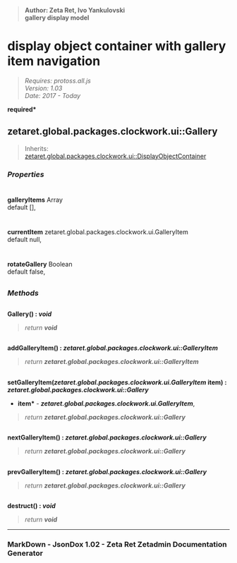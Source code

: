 > __Author: Zeta Ret, Ivo Yankulovski__  
> __gallery display model__  
# display object container with gallery item navigation  
> *Requires: protoss.all.js*  
> *Version: 1.03*  
> *Date: 2017 - Today*  

__required*__

## zetaret.global.packages.clockwork.ui::Gallery  
> Inherits: [zetaret.global.packages.clockwork.ui::DisplayObjectContainer](DisplayObjectContainer.md)  

### *Properties*  

#  
__galleryItems__ Array  
default [],   

#  
__currentItem__ zetaret.global.packages.clockwork.ui.GalleryItem  
default null,   

#  
__rotateGallery__ Boolean  
default false,   


##  
### *Methods*  

##  
__Gallery() : *void*__  
  
> *return __void__*  

##  
__addGalleryItem() : *zetaret.global.packages.clockwork.ui::GalleryItem*__  
  
> *return __zetaret.global.packages.clockwork.ui::GalleryItem__*  

##  
__setGalleryItem(*zetaret.global.packages.clockwork.ui.GalleryItem* item) : *zetaret.global.packages.clockwork.ui::Gallery*__  
  
- __item*__ - __*zetaret.global.packages.clockwork.ui.GalleryItem*__,   
> *return __zetaret.global.packages.clockwork.ui::Gallery__*  

##  
__nextGalleryItem() : *zetaret.global.packages.clockwork.ui::Gallery*__  
  
> *return __zetaret.global.packages.clockwork.ui::Gallery__*  

##  
__prevGalleryItem() : *zetaret.global.packages.clockwork.ui::Gallery*__  
  
> *return __zetaret.global.packages.clockwork.ui::Gallery__*  

##  
__destruct() : *void*__  
  
> *return __void__*  

---  
### MarkDown - JsonDox 1.02 - Zeta Ret Zetadmin Documentation Generator